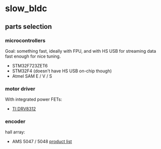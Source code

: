 # slow_bldc

## parts selection

### microcontrollers
Goal: something fast, ideally with FPU, and with HS USB for streaming data fast enough for nice tuning.
  * STM32F723ZET6
  * STM32F4 (doesn't have HS USB on-chip though)
  * Atmel SAM E / V / S

### motor driver
With integrated power FETs:
  * [TI DRV8312](http://www.ti.com/product/DRV8312)

### encoder
hall array:
  * AMS 5047 / 5048 [product list](http://ams.com/eng/Products/Magnetic-Position-Sensors/Angle-Position-On-Axis)

